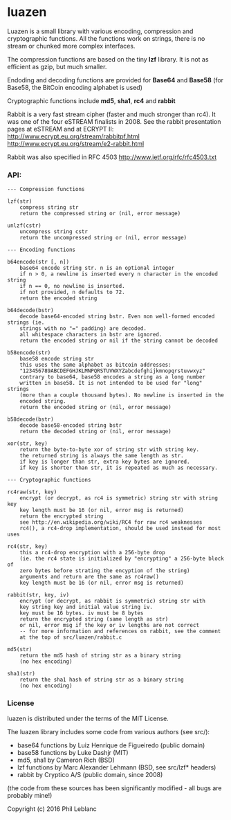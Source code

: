 # luazen

Luazen is a small library with various encoding, compression and 
cryptographic functions. All the functions work on strings, there is no stream or chunked more complex interfaces.

The compression functions are based on the tiny **lzf** library. It is not as efficient as gzip, but much smaller.

Endoding and decoding functions are provided for **Base64** and **Base58** (for Base58, the BitCoin encoding alphabet is used)

Cryptographic functions include **md5**, **sha1**, **rc4** and **rabbit**

Rabbit is a very fast stream cipher (faster and much stronger than rc4). It was one of the four eSTREAM finalists in 2008. See the rabbit presentation pages at eSTREAM and at ECRYPT II: 
  http://www.ecrypt.eu.org/stream/rabbitpf.html
  http://www.ecrypt.eu.org/stream/e2-rabbit.html

Rabbit was also specified in RFC 4503
  http://www.ietf.org/rfc/rfc4503.txt


### API:
```
--- Compression functions

lzf(str)
	compress string str
	return the compressed string or (nil, error message)

unlzf(cstr)
	uncompress string cstr
	return the uncompressed string or (nil, error message)

--- Encoding functions

b64encode(str [, n])
	base64 encode string str. n is an optional integer
	if n > 0, a newline is inserted every n character in the encoded string
	if n == 0, no newline is inserted.
	if not provided, n defaults to 72.
	return the encoded string

b64decode(bstr)
	decode base64-encoded string bstr. Even non well-formed encoded strings (ie.
	strings with no "=" padding) are decoded.
	all whitespace characters in bstr are ignored.
	return the encoded string or nil if the string cannot be decoded

b58encode(str)
	base58 encode string str
	this uses the same alphabet as bitcoin addresses:
	"123456789ABCDEFGHJKLMNPQRSTUVWXYZabcdefghijkmnopqrstuvwxyz"
	contrary to base64, base58 encodes a string as a long number 
	written in base58. It is not intended to be used for "long" strings
	(more than a couple thousand bytes). No newline is inserted in the
	encoded string.
	return the encoded string or (nil, error message)

b58decode(bstr)
	decode base58-encoded string bstr
	return the decoded string or (nil, error message)

xor(str, key)
	return the byte-to-byte xor of string str with string key.
	the returned string is always the same length as str.
	if key is longer than str, extra key bytes are ignored.
	if key is shorter than str, it is repeated as much as necessary.

--- Cryptographic functions

rc4raw(str, key)
	encrypt (or decrypt, as rc4 is symmetric) string str with string key
	key length must be 16 (or nil, error msg is returned)
	return the encrypted string
	see http://en.wikipedia.org/wiki/RC4 for raw rc4 weaknesses
	rc4(), a rc4-drop implementation, should be used instead for most uses

rc4(str, key)
	this a rc4-drop encryption with a 256-byte drop
	(ie. the rc4 state is initialized by "encrypting" a 256-byte block of
	zero bytes before strating the encyption of the string)
	arguments and return are the same as rc4raw()
	key length must be 16 (or nil, error msg is returned)

rabbit(str, key, iv)
	encrypt (or decrypt, as rabbit is symmetric) string str with 
	key string key and initial value string iv.
	key must be 16 bytes. iv must be 8 bytes
	return the encrypted string (same length as str)
	or nil, error msg if the key or iv lengths are not correct
	-- for more information and references on rabbit, see the comment 
	at the top of src/luazen/rabbit.c

md5(str)
	return the md5 hash of string str as a binary string
	(no hex encoding)

sha1(str)
	return the sha1 hash of string str as a binary string
	(no hex encoding)
```

### License

luazen is distributed under the terms of the MIT License. 

The luazen library includes some code from various authors (see src/):
- base64 functions by Luiz Henrique de Figueiredo (public domain)
- base58 functions by Luke Dashjr (MIT)
- md5, sha1 by Cameron Rich (BSD)
- lzf functions by  Marc Alexander Lehmann (BSD, see src/lzf* headers)
- rabbit by Cryptico A/S (public domain, since 2008)

(the code from these sources has been significantly modified - all bugs are probably mine!)

Copyright (c) 2016  Phil Leblanc 


	





